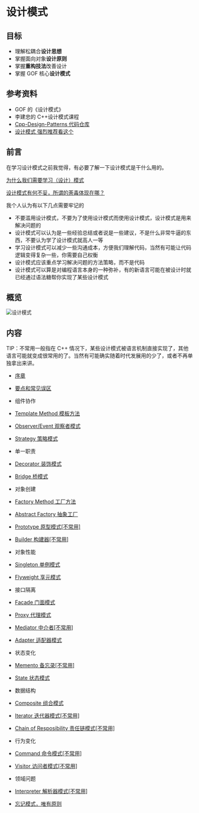 # 设计模式

## 目标

* 理解松耦合**设计思想**
* 掌握面向对象**设计原则**
* 掌握**重构技法**改善设计
* 掌握 GOF 核心**设计模式**

## 参考资料

* GOF 的《设计模式》
* 李建忠的 C++设计模式课程
* [Cpp-Design-Patterns 代码仓库](https://github.com/liu-jianhao/Cpp-Design-Patterns)
* [设计模式 强烈推荐看这个](https://refactoringguru.cn/design-patterns)

## 前言

在学习设计模式之前我觉得，有必要了解一下设计模式是干什么用的。

[为什么我们需要学习（设计）模式](https://zhuanlan.zhihu.com/p/19835717)

[设计模式有何不妥，所谓的荼毒体现在哪？](https://www.zhihu.com/question/23757237)

我个人认为有以下几点需要牢记的

* 不要滥用设计模式，不要为了使用设计模式而使用设计模式，设计模式是用来解决问题的
* 设计模式可以认为是一些经验总结或者说是一些建议，不是什么非常牛逼的东西，不要认为学了设计模式就高人一等
* 学习设计模式可以减少一些沟通成本，方便我们理解代码，当然有可能让代码逻辑变得复杂一些，你需要自己权衡
* 设计模式应该重点学习解决问题的方法策略，而不是代码
* 设计模式可以算是对编程语言本身的一种弥补，有的新语言可能在被设计时就已经通过语法糖帮你实现了某些设计模式

## 概览

<img src="https://s2.loli.net/2022/02/06/auHWd72ORhgrzsV.png" alt="设计模式" style="zoom:95%;" />

## 内容

TIP：不常用一般指在 C++ 情况下，某些设计模式被语言机制直接实现了，其他语言可能就变成很常用的了。当然有可能确实随着时代发展用的少了，或者不再单独拿出来讲。

*  [序章](/课堂之外/设计模式/序章.md)
*  [要点和常见误区](/课堂之外/设计模式/要点和常见误区.md)
*  组件协作
  *  [Template Method 模板方法](/课堂之外/设计模式/Template%20Method.md)
  *  [Observer/Event 观察者模式](/课堂之外/设计模式/Observer.md)
  *  [Strategy 策略模式](/课堂之外/设计模式/Strategy.md)

*  单一职责
  * [Decorator 装饰模式](/课堂之外/设计模式/Decorator.md)
  * [Bridge 桥模式](/课堂之外/设计模式/Bridge.md)
*  对象创建
  *  [Factory Method 工厂方法](/课堂之外/设计模式/Factory%20Method.md)
  *  [Abstract Factory 抽象工厂](/课堂之外/设计模式/Abstract%20Factory.md)
  *  [Prototype 原型模式[不常用]](/课堂之外/设计模式/Prototype.md)
  *  [Builder 构建器[不常用]](/课堂之外/设计模式/Builder.md)

*  对象性能
  *  [Singleton 单例模式](/课堂之外/设计模式/Singleton.md)
  *  [Flyweight 享元模式](/课堂之外/设计模式/Flyweight.md)

*  接口隔离
  *  [Facade 门面模式](/课堂之外/设计模式/Facade.md)
  *  [Proxy 代理模式](/课堂之外/设计模式/Proxy.md)
  *  [Mediator 中介者[不常用]](/课堂之外/设计模式/Mediator.md)
  *  [Adapter 适配器模式](/课堂之外/设计模式/Adapter.md)

*  状态变化
  *  [Memento 备忘录[不常用]](/课堂之外/设计模式/Memento.md)
  *  [State 状态模式](/课堂之外/设计模式/State.md)

*  数据结构
  *  [Composite 组合模式](/课堂之外/设计模式/Composite.md)
  *  [Iterator 迭代器模式[不常用]](/课堂之外/设计模式/Iterator.md)
  *  [Chain of Resposibility 责任链模式[不常用]](/课堂之外/设计模式/Chain%20of%20Resposibility.md)

*  行为变化
  *  [Command 命令模式[不常用]](/课堂之外/设计模式/Command.md)
  *  [Visitor 访问者模式[不常用]](/课堂之外/设计模式/Visitor.md)

*  领域问题
  *  [Interpreter 解析器模式[不常用]](/课堂之外/设计模式/Interpreter.md)
*  [忘记模式，唯有原则](/课堂之外/设计模式/忘记模式唯有原则.md)





